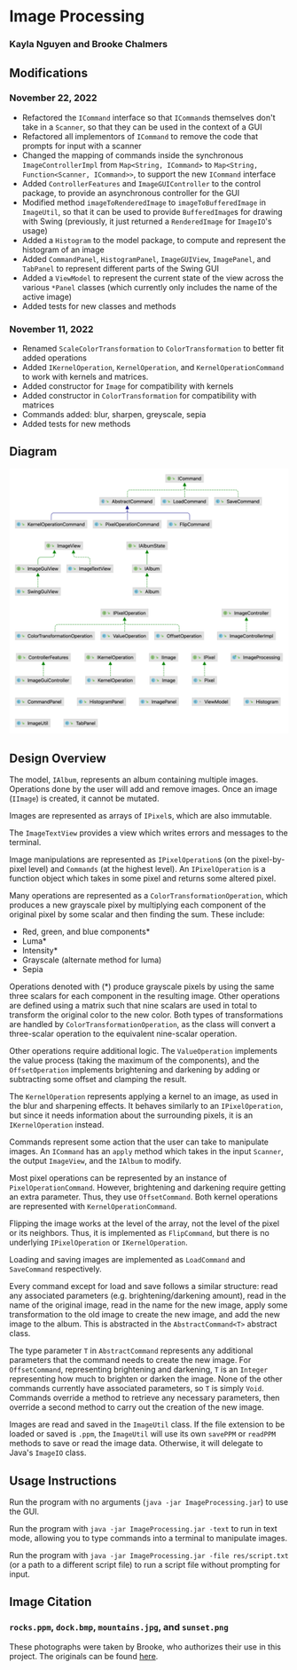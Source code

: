 # Image Processing
### Kayla Nguyen and Brooke Chalmers

## Modifications

### November 22, 2022

* Refactored the `ICommand` interface so that `ICommand`s themselves don't take in a `Scanner`, so that
they can be used in the context of a GUI
* Refactored all implementors of `ICommand` to remove the code that prompts for input with a scanner
* Changed the mapping of commands inside the synchronous `ImageControllerImpl` from
`Map<String, ICommand>` to `Map<String, Function<Scanner, ICommand>>`, to support the new `ICommand` interface
* Added `ControllerFeatures` and `ImageGUIController` to the control package,
to provide an asynchronous controller for the GUI
* Modified method `imageToRenderedImage` to `imageToBufferedImage` in `ImageUtil`,
so that it can be used to provide `BufferedImage`s for drawing with Swing
(previously, it just returned a `RenderedImage` for `ImageIO`'s usage)
* Added a `Histogram` to the model package, to compute and represent the histogram of an image
* Added `CommandPanel`, `HistogramPanel`, `ImageGUIView`, `ImagePanel`, and `TabPanel` to represent different parts of the Swing GUI
* Added a `ViewModel` to represent the current state of the view across the various `*Panel` classes (which currently only includes the name of the active image)
* Added tests for new classes and methods

### November 11, 2022

* Renamed `ScaleColorTransformation` to `ColorTransformation` to better fit added operations
* Added `IKernelOperation`, `KernelOperation`, and `KernelOperationCommand` to work with kernels 
  and matrices.
* Added constructor for `Image` for compatibility with kernels
* Added constructor in `ColorTransformation` for compatibility with matrices
* Commands added: blur, sharpen, greyscale, sepia
* Added tests for new methods

## Diagram

![](./res/diagram.png)

## Design Overview

The model, `IAlbum`, represents an album containing multiple images.
Operations done by the user will add and remove images.
Once an image (`IImage`) is created, it cannot be mutated.

Images are represented as arrays of `IPixel`s, which are also immutable.

The `ImageTextView` provides a view which writes errors and messages to the terminal.

Image manipulations are represented as `IPixelOperation`s (on the pixel-by-pixel level)
and `Commands` (at the highest level). An `IPixelOperation` is a function
object which takes in some pixel and returns some altered pixel.

Many operations are represented as a `ColorTransformationOperation`,
which produces a new grayscale pixel by multiplying each component
of the original pixel by some scalar and then finding the sum. These include:

* Red, green, and blue components*
* Luma*
* Intensity*
* Grayscale (alternate method for luma)
* Sepia

Operations denoted with (*) produce grayscale pixels by using the same three scalars
for each component in the resulting image. Other operations are defined using
a matrix such that nine scalars are used in total to transform the original color to the new color.
Both types of transformations are handled by `ColorTransformationOperation`, as the
class will convert a three-scalar operation to the equivalent nine-scalar operation.

Other operations require additional logic. The `ValueOperation` implements the value
process (taking the maximum of the components), and the `OffsetOperation`
implements brightening and darkening by adding or subtracting some offset and
clamping the result.

The `KernelOperation` represents applying a kernel to an image, as used in the blur
and sharpening effects. It behaves similarly to an `IPixelOperation`, but since
it needs information about the surrounding pixels, it is an `IKernelOperation` instead.

Commands represent some action that the user can take to manipulate images.
An `ICommand` has an `apply` method which takes in the input `Scanner`, the
output `ImageView`, and the `IAlbum` to modify.

Most pixel operations can be represented by an instance of `PixelOperationCommand`.
However, brightening and darkening require getting an extra parameter. Thus,
they use `OffsetCommand`. Both kernel operations are represented with `KernelOperationCommand`. 

Flipping the image works at the level of the array, not the level of the pixel or its neighbors.
Thus, it is implemented as `FlipCommand`, but there is no underlying `IPixelOperation`
or `IKernelOperation`.

Loading and saving images are implemented as `LoadCommand` and `SaveCommand` respectively.

Every command except for load and save follows a similar structure: read any
associated parameters (e.g. brightening/darkening amount), read in the name
of the original image, read in the name for the
new image, apply some transformation to the old image to create the new image,
and add the new image to the album. This is abstracted in the `AbstractCommand<T>`
abstract class.

The type parameter `T` in `AbstractCommand` represents any additional parameters
that the command needs to create the new image. For `OffsetCommand`, representing
brightening and darkening, `T` is an `Integer` representing how much to brighten or
darken the image. None of the other commands currently have associated
parameters, so `T` is simply `Void`. Commands override a method to retrieve
any necessary parameters, then override a second method to carry out the
creation of the new image.

Images are read and saved in the `ImageUtil` class. If the file extension to be loaded
or saved is `.ppm`, the `ImageUtil` will use its own `savePPM` or `readPPM` methods
to save or read the image data. Otherwise, it will delegate to Java's `ImageIO` class.

## Usage Instructions

Run the program with no arguments (`java -jar ImageProcessing.jar`) to use the GUI.

Run the program with `java -jar ImageProcessing.jar -text` to run in text mode, allowing
you to type commands into a terminal to manipulate images.

Run the program with `java -jar ImageProcessing.jar -file res/script.txt` (or a path to a different script file)
to run a script file without prompting for input.

## Image Citation

### `rocks.ppm`, `dock.bmp`, `mountains.jpg`, and `sunset.png`

These photographs were taken by Brooke, who authorizes their use in this project.
The originals can be found [here](https://www.instagram.com/p/CgFZO6IJ8Zz/).
